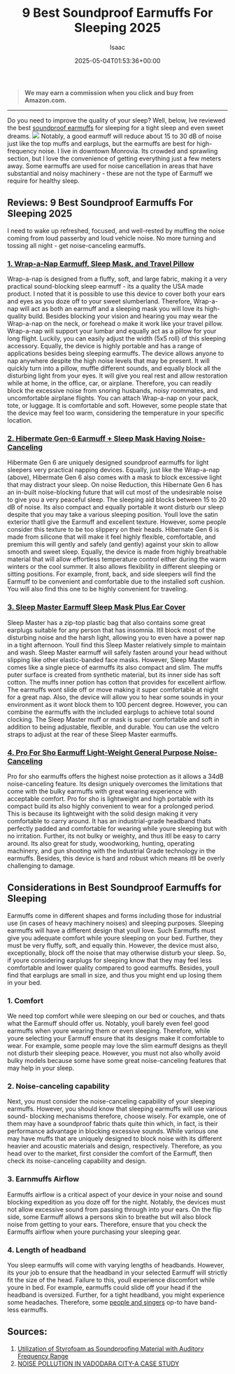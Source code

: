 ﻿---
author: Isaac
layout: post
title: 9 Best Soundproof Earmuffs For Sleeping 2025
date: '2025-05-04T01:53:36+00:00'
categories:
- Soundproofing
tags: []
slug: /best-soundproof-earmuffs-for-sleeping/
lastmod: 2025-05-07T12:21:25+03:00
---
> **We may earn a commission when you click and buy from Amazon.com.**
>

---
Do you need to improve the quality of your sleep? Well, below, Ive reviewed the best
[soundproof earmuffs](https://patents.google.com/patent/US9585792B2/en)
for sleeping for a tight sleep and even sweet dreams.
![](/assets/img/img/)
Notably, a good earmuff will reduce about 15 to 30 dB of noise  just like the top muffs and earplugs, but the earmuffs are best for high-frequency noise.
I live in downtown Monrovia. Its crowded and sprawling section, but I love the convenience of getting everything just a few meters away.
Some earmuffs are used for noise cancellation in areas that have substantial and noisy machinery - these are not the type of Earmuff we require for healthy sleep.
## Reviews: 9 Best Soundproof Earmuffs For Sleeping 2025
I need to wake up refreshed, focused, and well-rested by muffing the noise coming from loud passerby and loud vehicle noise. No more turning and tossing all night - get noise-canceling earmuffs.
### [1. Wrap-a-Nap Earmuff, Sleep Mask, and Travel Pillow](https://www.amazon.com/dp/B00ZTC56O4/?tag=p-policy-20)

Wrap-a-nap is designed from a fluffy, soft, and large fabric, making it a very practical sound-blocking sleep earmuff - its a quality the USA made product. I noted that it is possible to use this device to cover both your ears and eyes as you doze off to your sweet slumberland.
Therefore, Wrap-a-nap will act as both an earmuff and a sleeping mask  you will love its high-quality build. Besides blocking your vision and hearing  you may wear the Wrap-a-nap on the neck, or forehead o make it work like your travel pillow.
Wrap-a-nap will support your lumbar and equally act as a pillow for your long flight. Luckily, you can easily adjust the width (5x5 roll) of this sleeping accessory. Equally, the device is highly portable and has a range of applications besides being sleeping earmuffs.
The device allows anyone to nap anywhere despite the high noise levels that may be present. It will quickly turn into a pillow, muffle different sounds, and equally block all the disturbing light from your eyes.
It will give you real rest and allow restoration while at home, in the office, car, or airplane. Therefore, you can readily block the excessive noise from snoring husbands, noisy roommates, and uncomfortable airplane flights.
You can attach Wrap-a-nap on your pack, tote, or luggage. It is comfortable and soft. However, some people state that the device may feel too warm, considering the temperature in your specific location.
### [2. Hibermate Gen-6 Earmuff + Sleep Mask Having Noise-Canceling](https://www.amazon.com/dp/B07DHD4HPQ/?tag=p-policy-20)

Hibermate Gen 6 are uniquely designed soundproof earmuffs for light sleepers  very practical napping devices. Equally, just like the Wrap-a-nap (above), Hibermate Gen 6 also comes with a mask to block excessive light that may distract your sleep.
On noise Reduction, this Hibernate Gen 6 has an in-built noise-blocking future that will cut most of the undesirable noise to give you a very peaceful sleep. The sleeping aid blocks between 15 to 20 dB of noise.
Its also compact and equally portable  it wont disturb our sleep despite that you may take a various sleeping position. Youll love the satin exterior thatll give the Earmuff and excellent texture. However, some people consider this texture to be too slippery on their heads.
Hibernate Gen 6 is made from silicone that will make it feel highly flexible, comfortable, and premium  this will gently and safely (and gently) against your skin to allow smooth and sweet sleep. Equally, the device is made from highly breathable material that will allow effortless temperature control either during the warm winters or the cool summer.
It also allows flexibility in different sleeping or sitting positions. For example, front, back, and side sleepers will find the Earmuff to be convenient and comfortable due to the installed soft cushion. You will also find this one to be highly convenient for traveling.
### [3. Sleep Master Earmuff Sleep Mask Plus Ear Cover](https://www.amazon.com/dp/B0015NZ6FK/?tag=p-policy-20)

Sleep Master has a zip-top plastic bag that also contains some great earplugs suitable for any person that has insomnia. Itll block most of the disturbing noise and the harsh light, allowing you to even have a power nap in a tight afternoon.
Youll find this Sleep Master relatively simple to maintain and wash. Sleep Master earmuff will safely fasten around your head without slipping like other elastic-banded face masks.
However, Sleep Master comes like a single piece of earmuffs  its also compact and slim. The muffs puter surface is created from synthetic material, but its inner side has soft cotton. The muffs inner potion has cotton that provides for excellent airflow.
The earmuffs wont slide off or move  making it super comfortable at night for a great nap. Also, the device will allow you to hear some sounds in your environment as it wont block them to 100 percent degree.
However, you can combine the earmuffs with the included earplugs to achieve total sound clocking.
The Sleep Master muff or mask is super comfortable and soft in addition to being adjustable, flexible, and durable. You can use the velcro straps to adjust at the rear of these Sleep Master earmuffs.

### [4. Pro For Sho Earmuff Light-Weight General Purpose Noise-Canceling](https://www.amazon.com/dp/B017RZ45F6/?tag=p-policy-20)

Pro for sho earmuffs offers the highest noise protection  as it allows a 34dB noise-canceling feature. Its design uniquely overcomes the limitations that come with the bulky earmuffs  with great wearing experience with acceptable comfort.
Pro for sho is lightweight and high portable with its compact build  its also highly convenient to wear for a prolonged period. This is because its lightweight with the solid design making it very comfortable to carry around.
It has an industrial-grade headband thats perfectly padded and comfortable for wearing while youre sleeping  but with no irritation. Further, its not bulky or weighty, and thus itll be easy to carry around.
Its also great for study, woodworking, hunting, operating machinery, and gun shooting with the Industrial Grade technology in the earmuffs. Besides, this device is hard and robust  which means itll be overly challenging to damage.
## Considerations in Best Soundproof Earmuffs for Sleeping
Earmuffs come in different shapes and forms  including those for industrial use (in cases of heavy machinery noises) and sleeping purposes. Sleeping earmuffs will have a different design that youll love.
Such Earmuffs must give you adequate comfort while youre sleeping on your bed. Further, they must be very fluffy, soft, and equally thin. However, the device must also, exceptionally, block off the noise that may otherwise disturb your sleep.
So, if youre considering earplugs for sleeping  know that they may feel less comfortable and lower quality compared to good earmuffs. Besides, youll find that earplugs are small in size, and thus you might end up losing them in your bed.
### 1. Comfort
We need top comfort while were sleeping on our bed or couches, and thats what the Earmuff should offer us. Notably, youll barely even feel good earmuffs when youre wearing them or even sleeping.
Therefore, while youre selecting your Earmuff  ensure that its designs make it comfortable to wear. For example, some people may love the slim earmuff designs as theyll not disturb their sleeping peace.
However, you must not also wholly avoid bulky models because some have some great noise-canceling features that may help in your sleep.
### 2. Noise-canceling capability
Next, you must consider the noise-canceling capability of your sleeping earmuffs. However, you should know that sleeping earmuffs will use various sound- blocking mechanisms  therefore, choose wisely.
For example, one of them may have a soundproof fabric thats quite thin  which, in fact, is their performance advantage in blocking excessive sounds.
While various one may have muffs that are uniquely designed to block noise  with its different heavier and acoustic materials and design, respectively.
Therefore, as you head over to the market, first consider the comfort of the Earmuff, then check its noise-canceling capability and design.
### 3. Earnmuffs Airflow
Earmuffs airflow is a critical aspect of your device in your noise and sound blocking expedition as you doze off for the night. Notably, the devices must not allow excessive sound from passing through into your ears.
On the flip side, some Earmuff allows a persons skin to breathe but will also block noise from getting to your ears. Therefore, ensure that you check the Earmuffs airflow when youre purchasing your sleeping gear.
### 4. Length of headband
You sleep earmuffs will come with varying lengths of headbands. However, its your job to ensure that the headband in your selected Earmuff will strictly fit the size of the head. Failure to this, youll experience discomfort while youre in bed.
For example, earmuffs could slide off your head if the headband is oversized. Further, for a tight headband, you might experience some headaches. Therefore, some
[people and singers](https://pestpolicy.com/best-throat-lozenges-for-singers/)
op-to have band-less earmuffs.
## Sources:
1. [Utilization of Styrofoam as Soundproofing Material with Auditory Frequency Range](http://journal.fkm.ui.ac.id/kesmas/article/view/2633)
2. [NOISE POLLUTION IN VADODARA CITY-A CASE STUDY](http://www.ijaerd.co.in/papers/finished_papers/NOISE%20POLLUTION%20IN%20VADODARA%20CITY%20-%20A%20CASE%20STUDY-35861.pdf)